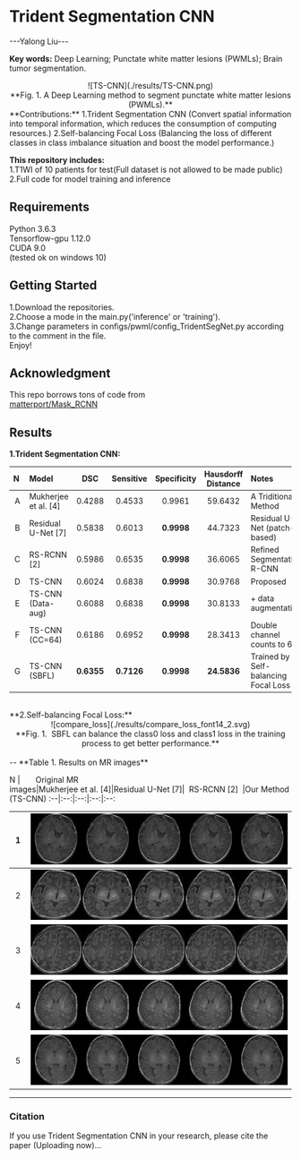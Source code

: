 # Trident Segmentation CNN  
---Yalong Liu---  

**Key words:** Deep Learning; Punctate white matter lesions (PWMLs); Brain tumor segmentation.
<br>  
<center>![TS-CNN](./results/TS-CNN.png)</center>  

<center>**Fig. 1. A Deep Learning method to segment punctate white matter lesions (PWMLs).**</center>  
**Contributions:**  
1.Trident Segmentation CNN (Convert spatial information into temporal information, which reduces the consumption of computing resources.)   
2.Self-balancing Focal Loss (Balancing the loss of different classes in class imbalance situation and boost the model performance.)  

**This repository includes:**  
1.T1WI of 10 patients for test(Full dataset is not allowed to be made public)  
2.Full code for model training and inference  
## Requirements
Python 3.6.3  
Tensorflow-gpu 1.12.0  
CUDA 9.0  
(tested ok on windows 10)
## Getting Started
1.Download the repositories.  
2.Choose a mode in the main.py('inference' or 'training').  
3.Change parameters in configs/pwml/config_TridentSegNet.py according to the comment  in the file.  
Enjoy!

## Acknowledgment
This repo borrows tons of code from  
[matterport/Mask_RCNN](https://github.com/matterport/Mask_RCNN)  
## Results
**1.Trident Segmentation CNN:**

N&nbsp;|Model|DSC|Sensitive|Specificity|Hausdorff<br> Distance|Notes
:-:|:-|:-:|:-:|:-:|:-:|:-
A|Mukherjee et al. [4]|0.4288|0.4533|0.9961|59.6432|A Triditional Method
B|Residual U-Net [7]|0.5838|0.6013|**0.9998**|44.7323| Residual U-Net (patch-based)
C|RS-RCNN [2]|0.5986|0.6535|**0.9998**|36.6065|Refined Segmentation R-CNN
D|TS-CNN|0.6024|0.6838|**0.9998**|30.9768|Proposed
E|TS-CNN (Data-aug)|0.6088|0.6838|**0.9998**|30.8133|+ data augmentation
F|TS-CNN (CC=64)|0.6186|0.6952|**0.9998**|28.3413|Double channel counts to 64
G|TS-CNN (SBFL)|**0.6355**|**0.7126**|**0.9998**|**24.5836**|Trained by Self-balancing Focal Loss

<br>
**2.Self-balancing Focal Loss:**
<center>![compare_loss](./results/compare_loss_font14_2.svg)</center>

<center>**Fig. 1. &nbsp;SBFL can balance the class0 loss and class1 loss in the training process to get better performance.**   </center>  
<br>  
--
**Table 1. Results on MR images**  

N&nbsp;|&nbsp; &nbsp; &nbsp; &nbsp;Original MR&nbsp;&nbsp;&nbsp; &nbsp; <br>images|Mukherjee et al. [4]|Residual U-Net [7]|&nbsp;  RS-RCNN [2]&nbsp; |Our Method  (TS-CNN)
:--|:--:|:--:|:--:|:--:  

&nbsp;1&nbsp;|![1](./results/69_61.png)
:--|:--:|
&nbsp;2&nbsp;|![2](./results/75_60.png)  
&nbsp;3&nbsp;|![3](./results/75_88.png)  
&nbsp;4&nbsp;|![4](./results/107_68.png)
&nbsp;5&nbsp;|![5](./results/109_54.png)

-----
### Citation

If you use Trident Segmentation CNN in your research, please cite the paper (Uploading now)...










